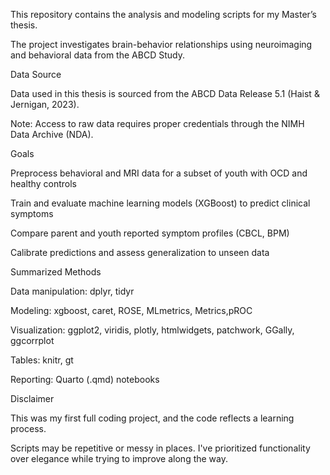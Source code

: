 This repository contains the analysis and modeling scripts for my Master’s thesis.

The project investigates brain-behavior relationships using neuroimaging and behavioral data from the ABCD Study.

Data Source

Data used in this thesis is sourced from the ABCD Data Release 5.1 (Haist & Jernigan, 2023).

Note: Access to raw data requires proper credentials through the NIMH Data Archive (NDA).

Goals

Preprocess behavioral and MRI data for a subset of youth with OCD and healthy controls

Train and evaluate machine learning models (XGBoost) to predict clinical symptoms

Compare parent and youth reported symptom profiles (CBCL, BPM)

Calibrate predictions and assess generalization to unseen data

Summarized Methods

Data manipulation: dplyr, tidyr

Modeling: xgboost, caret, ROSE, MLmetrics, Metrics,pROC

Visualization: ggplot2, viridis, plotly, htmlwidgets, patchwork, GGally, ggcorrplot

Tables: knitr, gt 

Reporting: Quarto (.qmd) notebooks

Disclaimer

This was my first full coding project, and the code reflects a learning process.

Scripts may be repetitive or messy in places. I've prioritized functionality over elegance while trying to improve along the way.
